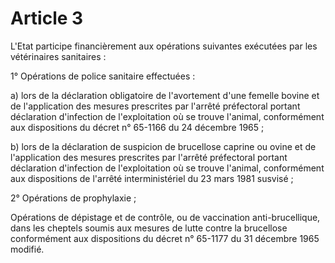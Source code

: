 # Article 3

L'Etat participe financièrement aux opérations suivantes exécutées par les vétérinaires sanitaires :

1° Opérations de police sanitaire effectuées :

a) lors de la déclaration obligatoire de l'avortement d'une femelle bovine et de l'application des mesures prescrites par l'arrêté préfectoral portant déclaration d'infection de l'exploitation où se trouve l'animal, conformément aux dispositions du décret n° 65-1166 du 24 décembre 1965 ;

b) lors de la déclaration de suspicion de brucellose caprine ou ovine et de l'application des mesures prescrites par l'arrêté préfectoral portant déclaration d'infection de l'exploitation où se trouve l'animal, conformément aux dispositions de l'arrêté interministériel du 23 mars 1981 susvisé ;

2° Opérations de prophylaxie ;

Opérations de dépistage et de contrôle, ou de vaccination anti-brucellique, dans les cheptels soumis aux mesures de lutte contre la brucellose conformément aux dispositions du décret n° 65-1177 du 31 décembre 1965 modifié.
